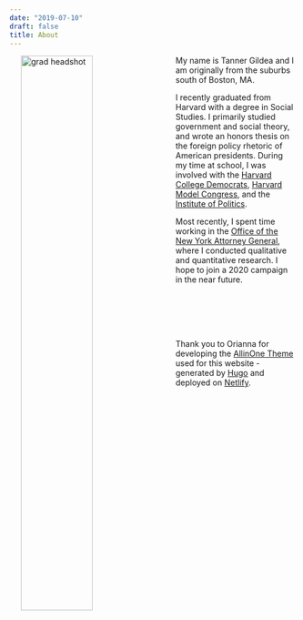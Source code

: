 ```yaml
---
date: "2019-07-10"
draft: false
title: About
---
```


<img style="float: left;" src="/about/_index_files/img_2991.jpeg" alt="grad headshot" width="50%" hspace="20"/>

My name is Tanner Gildea and I am originally from the suburbs south of Boston, MA.

I recently graduated from Harvard with a degree in Social Studies. I primarily studied government and social theory, and wrote an honors thesis on the foreign policy rhetoric of American presidents. During my time at school, I was involved with the [Harvard College Democrats](http://harvarddems.org), [Harvard Model Congress](https://www.harvardmodelcongress.org), and the [Institute of Politics](https://iop.harvard.edu).

Most recently, I spent time working in the [Office of the New York Attorney General](https://ag.ny.gov), where I conducted qualitative and quantitative research. I hope to join a 2020 campaign in the near future.

<br/><br/>
<br/><br/>

Thank you to Orianna for developing the [AllinOne Theme](https://github.com/orianna-zzo/AllinOne)  used for this website - generated by [Hugo](http://gohugo.io) and deployed on [Netlify](https://www.netlify.com). 



